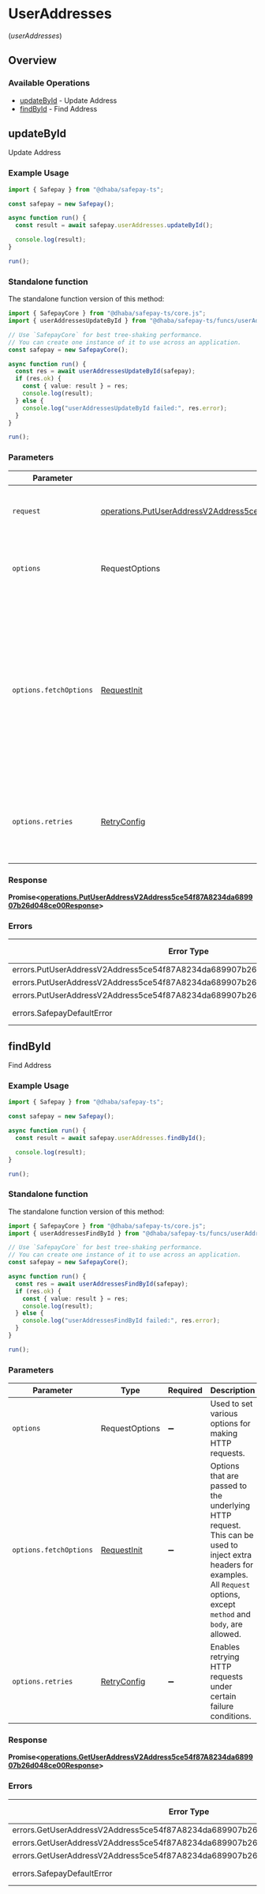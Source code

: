 # UserAddresses
(*userAddresses*)

## Overview

### Available Operations

* [updateById](#updatebyid) - Update Address
* [findById](#findbyid) - Find Address

## updateById

Update Address

### Example Usage

```typescript
import { Safepay } from "@dhaba/safepay-ts";

const safepay = new Safepay();

async function run() {
  const result = await safepay.userAddresses.updateById();

  console.log(result);
}

run();
```

### Standalone function

The standalone function version of this method:

```typescript
import { SafepayCore } from "@dhaba/safepay-ts/core.js";
import { userAddressesUpdateById } from "@dhaba/safepay-ts/funcs/userAddressesUpdateById.js";

// Use `SafepayCore` for best tree-shaking performance.
// You can create one instance of it to use across an application.
const safepay = new SafepayCore();

async function run() {
  const res = await userAddressesUpdateById(safepay);
  if (res.ok) {
    const { value: result } = res;
    console.log(result);
  } else {
    console.log("userAddressesUpdateById failed:", res.error);
  }
}

run();
```

### Parameters

| Parameter                                                                                                                                                                      | Type                                                                                                                                                                           | Required                                                                                                                                                                       | Description                                                                                                                                                                    |
| ------------------------------------------------------------------------------------------------------------------------------------------------------------------------------ | ------------------------------------------------------------------------------------------------------------------------------------------------------------------------------ | ------------------------------------------------------------------------------------------------------------------------------------------------------------------------------ | ------------------------------------------------------------------------------------------------------------------------------------------------------------------------------ |
| `request`                                                                                                                                                                      | [operations.PutUserAddressV2Address5ce54f87A8234da689907b26d048ce00Request](../../models/operations/putuseraddressv2address5ce54f87a8234da689907b26d048ce00request.md)         | :heavy_check_mark:                                                                                                                                                             | The request object to use for the request.                                                                                                                                     |
| `options`                                                                                                                                                                      | RequestOptions                                                                                                                                                                 | :heavy_minus_sign:                                                                                                                                                             | Used to set various options for making HTTP requests.                                                                                                                          |
| `options.fetchOptions`                                                                                                                                                         | [RequestInit](https://developer.mozilla.org/en-US/docs/Web/API/Request/Request#options)                                                                                        | :heavy_minus_sign:                                                                                                                                                             | Options that are passed to the underlying HTTP request. This can be used to inject extra headers for examples. All `Request` options, except `method` and `body`, are allowed. |
| `options.retries`                                                                                                                                                              | [RetryConfig](../../lib/utils/retryconfig.md)                                                                                                                                  | :heavy_minus_sign:                                                                                                                                                             | Enables retrying HTTP requests under certain failure conditions.                                                                                                               |

### Response

**Promise\<[operations.PutUserAddressV2Address5ce54f87A8234da689907b26d048ce00Response](../../models/operations/putuseraddressv2address5ce54f87a8234da689907b26d048ce00response.md)\>**

### Errors

| Error Type                                                                      | Status Code                                                                     | Content Type                                                                    |
| ------------------------------------------------------------------------------- | ------------------------------------------------------------------------------- | ------------------------------------------------------------------------------- |
| errors.PutUserAddressV2Address5ce54f87A8234da689907b26d048ce00BadRequestError   | 400                                                                             | application/json                                                                |
| errors.PutUserAddressV2Address5ce54f87A8234da689907b26d048ce00UnauthorizedError | 401                                                                             | application/json                                                                |
| errors.PutUserAddressV2Address5ce54f87A8234da689907b26d048ce00NotFoundError     | 404                                                                             | application/json                                                                |
| errors.SafepayDefaultError                                                      | 4XX, 5XX                                                                        | \*/\*                                                                           |

## findById

Find Address

### Example Usage

```typescript
import { Safepay } from "@dhaba/safepay-ts";

const safepay = new Safepay();

async function run() {
  const result = await safepay.userAddresses.findById();

  console.log(result);
}

run();
```

### Standalone function

The standalone function version of this method:

```typescript
import { SafepayCore } from "@dhaba/safepay-ts/core.js";
import { userAddressesFindById } from "@dhaba/safepay-ts/funcs/userAddressesFindById.js";

// Use `SafepayCore` for best tree-shaking performance.
// You can create one instance of it to use across an application.
const safepay = new SafepayCore();

async function run() {
  const res = await userAddressesFindById(safepay);
  if (res.ok) {
    const { value: result } = res;
    console.log(result);
  } else {
    console.log("userAddressesFindById failed:", res.error);
  }
}

run();
```

### Parameters

| Parameter                                                                                                                                                                      | Type                                                                                                                                                                           | Required                                                                                                                                                                       | Description                                                                                                                                                                    |
| ------------------------------------------------------------------------------------------------------------------------------------------------------------------------------ | ------------------------------------------------------------------------------------------------------------------------------------------------------------------------------ | ------------------------------------------------------------------------------------------------------------------------------------------------------------------------------ | ------------------------------------------------------------------------------------------------------------------------------------------------------------------------------ |
| `options`                                                                                                                                                                      | RequestOptions                                                                                                                                                                 | :heavy_minus_sign:                                                                                                                                                             | Used to set various options for making HTTP requests.                                                                                                                          |
| `options.fetchOptions`                                                                                                                                                         | [RequestInit](https://developer.mozilla.org/en-US/docs/Web/API/Request/Request#options)                                                                                        | :heavy_minus_sign:                                                                                                                                                             | Options that are passed to the underlying HTTP request. This can be used to inject extra headers for examples. All `Request` options, except `method` and `body`, are allowed. |
| `options.retries`                                                                                                                                                              | [RetryConfig](../../lib/utils/retryconfig.md)                                                                                                                                  | :heavy_minus_sign:                                                                                                                                                             | Enables retrying HTTP requests under certain failure conditions.                                                                                                               |

### Response

**Promise\<[operations.GetUserAddressV2Address5ce54f87A8234da689907b26d048ce00Response](../../models/operations/getuseraddressv2address5ce54f87a8234da689907b26d048ce00response.md)\>**

### Errors

| Error Type                                                                      | Status Code                                                                     | Content Type                                                                    |
| ------------------------------------------------------------------------------- | ------------------------------------------------------------------------------- | ------------------------------------------------------------------------------- |
| errors.GetUserAddressV2Address5ce54f87A8234da689907b26d048ce00BadRequestError   | 400                                                                             | application/json                                                                |
| errors.GetUserAddressV2Address5ce54f87A8234da689907b26d048ce00UnauthorizedError | 401                                                                             | application/json                                                                |
| errors.GetUserAddressV2Address5ce54f87A8234da689907b26d048ce00NotFoundError     | 404                                                                             | application/json                                                                |
| errors.SafepayDefaultError                                                      | 4XX, 5XX                                                                        | \*/\*                                                                           |